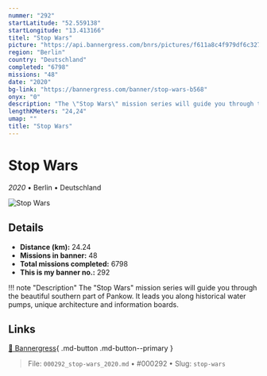 ```yaml
---
nummer: "292"
startLatitude: "52.559138"
startLongitude: "13.413166"
titel: "Stop Wars"
picture: "https://api.bannergress.com/bnrs/pictures/f611a8c4f979df6c3271da63c8f41858"
region: "Berlin"
country: "Deutschland"
completed: "6798"
missions: "48"
date: "2020"
bg-link: "https://bannergress.com/banner/stop-wars-b568"
onyx: "0"
description: "The \"Stop Wars\" mission series will guide you through the beautiful southern part of Pankow. It leads you along historical water pumps, unique architecture and information boards."
lengthKMeters: "24,24"
umap: ""
title: "Stop Wars"
---
```

# Stop Wars

*2020* • Berlin • Deutschland

![Stop Wars](https://api.bannergress.com/bnrs/pictures/f611a8c4f979df6c3271da63c8f41858)

## Details
- **Distance (km):** 24.24
- **Missions in banner:** 48
- **Total missions completed:** 6798
- **This is my banner no.:** 292


!!! note "Description"
    The "Stop Wars" mission series will guide you through the beautiful southern part of Pankow. It leads you along historical water pumps, unique architecture and information boards.



## Links
[🔗 Bannergress](https://bannergress.com/banner/stop-wars-b568){ .md-button .md-button--primary }



> File: `000292_stop-wars_2020.md` • #000292 • Slug: `stop-wars`
